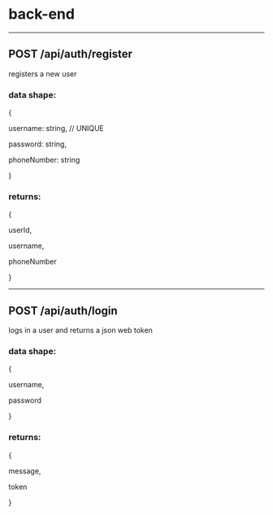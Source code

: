 # back-end
______________________________________
## POST /api/auth/register

registers a new user

### data shape:

{

  username: string,   // UNIQUE   
  
  password: string,
  
  phoneNumber: string
  
}

### returns:

{

  userId,
  
  username,
  
  phoneNumber
  
}
______________________________________
## POST /api/auth/login

logs in a user and returns a json web token

### data shape:

{

  username,
  
  password
  
}

### returns:

{

  message,
  
  token
  
}
